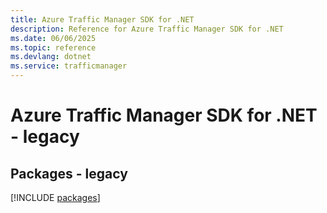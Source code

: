 ```yaml
---
title: Azure Traffic Manager SDK for .NET
description: Reference for Azure Traffic Manager SDK for .NET
ms.date: 06/06/2025
ms.topic: reference
ms.devlang: dotnet
ms.service: trafficmanager
---
```

# Azure Traffic Manager SDK for .NET - legacy
## Packages - legacy
[!INCLUDE [packages](traffic-manager-index.md)]